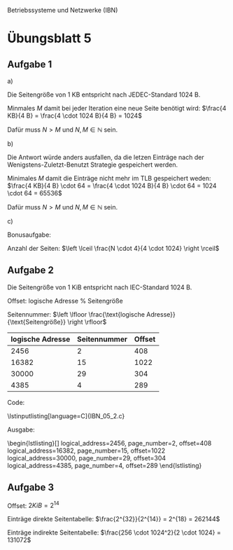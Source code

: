 Betriebssysteme und Netzwerke (IBN)

# Übungsblatt 5

## Aufgabe 1

a)

Die Seitengröße von 1 KB entspricht nach JEDEC-Standard 1024 B.

Minmales $M$ damit bei jeder Iteration eine neue Seite benötigt wird: $\frac{4 KB}{4 B} = \frac{4 \cdot 1024 B}{4 B} = 1024$

Dafür muss $N > M$ und $N, M \in \mathbb{N}$ sein.

b)

Die Antwort würde anders ausfallen, da die letzen Einträge nach der Wenigstens-Zuletzt-Benutzt Strategie gespeichert werden.

Minimales $M$ damit die Einträge nicht mehr im TLB gespeichert weden: $\frac{4 KB}{4 B} \cdot 64 = \frac{4 \cdot 1024 B}{4 B} \cdot 64 = 1024 \cdot 64 = 65536$

Dafür muss $N > M$ und $N, M \in \mathbb{N}$ sein.

c)

Bonusaufgabe:

Anzahl der Seiten: $\left \lceil \frac{N \cdot 4}{4 \cdot 1024} \right \rceil$

## Aufgabe 2

Die Seitengröße von 1 KiB entspricht nach IEC-Standard 1024 B.

Offset: logische Adresse % Seitengröße

Seitennummer: $\left \lfloor \frac{\text{logische Adresse}}{\text{Seitengröße}} \right \rfloor$

| logische Adresse | Seitennummer | Offset |
| ---------------- | ------------ | ------ |
| 2456             | 2            | 408    |
| 16382            | 15           | 1022   |
| 30000            | 29           | 304    |
| 4385             | 4            | 289    |

Code:

\lstinputlisting[language=C]{IBN_05_2.c}

Ausgabe:

\begin{lstlisting}[]
logical_address=2456, page_number=2, offset=408
logical_address=16382, page_number=15, offset=1022
logical_address=30000, page_number=29, offset=304
logical_address=4385, page_number=4, offset=289
\end{lstlisting}

## Aufgabe 3

Offset: $2 KiB = 2^{14}$

Einträge direkte Seitentabelle: $\frac{2^{32}}{2^{14}} = 2^{18} = 262144$

Einträge indirekte Seitentabelle: $\frac{256 \cdot 1024^2}{2 \cdot 1024} = 131072$